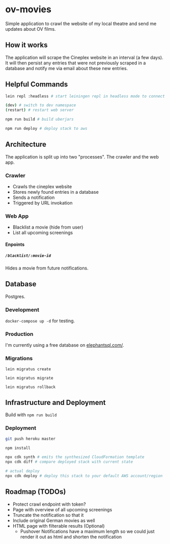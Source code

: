 # ov-movies

Simple application to crawl the website of my local theatre and send me updates about OV films.

## How it works

The application will scrape the Cineplex website in an interval (a few days).
It will then persist any entries that were not previously scraped in a database and notify me via email about these new entries.

## Helpful Commands

```bash
lein repl :headless # start leiningen repl in headless mode to connect to (e.g. from Cursive)

(dev) # switch to dev namespace
(restart) # restart web server

npm run build # build uberjars

npm run deploy # deploy stack to aws
```

## Architecture

The application is split up into two "processes". The crawler and the web app.

### Crawler

- Crawls the cineplex website
- Stores newly found entries in a database
- Sends a notification
- Triggered by URL invokation

### Web App

- Blacklist a movie (hide from user)
- List all upcoming screenings

#### Enpoints

##### `/blacklist/:movie-id`

Hides a movie from future notifications.

## Database

Postgres.

### Development

`docker-compose up -d` for testing.

### Production

I'm currently using a free database on [elephantsql.com/](https://www.elephantsql.com/).

### Migrations

`lein migratus create`

`lein migratus migrate`

`lein migratus rollback`

## Infrastructure and Deployment

Build with `npm run build`

### Deployment

````bash
git push heroku master
```` 

```bash
npm install

npx cdk synth # emits the synthesized CloudFormation template
npx cdk diff # compare deployed stack with current state

# actual deploy
npx cdk deploy # deploy this stack to your default AWS account/region
```

## Roadmap (TODOs)

- Protect crawl endpoint with token?
- Page with overview of all upcoming screenings
- Truncate the notification so that it
- Include original German movies as well
- HTML page with filterable results (Optional)
    - Pushover Notifications have a maximum length so we could just render it out as html and shorten the notification